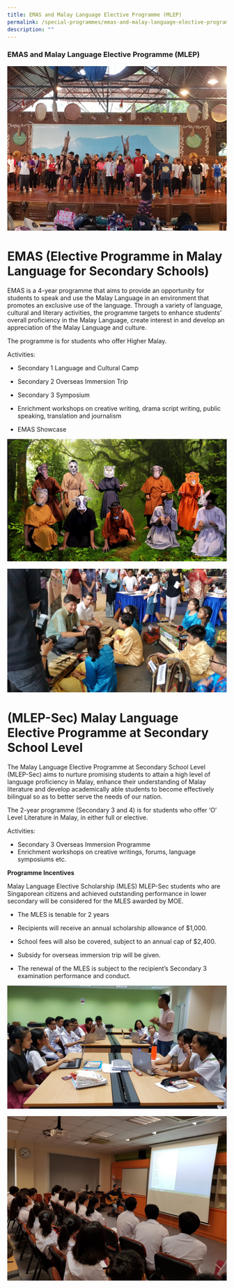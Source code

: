 ```yaml
---
title: EMAS and Malay Language Elective Programme (MLEP)
permalink: /special-programmes/emas-and-malay-language-elective-programme-mlep/
description: ""
---
```

### EMAS and Malay Language Elective Programme (MLEP)

![](/images/EMAS%20Immersion%20Trip%20to%20Sabah.jpeg)

# EMAS (Elective Programme in Malay Language for Secondary Schools)


EMAS is a 4-year programme that aims to provide an opportunity for students to speak and use the Malay Language in an environment that promotes an exclusive use of the language. Through a variety of language, cultural and literary activities, the programme targets to enhance students’ overall proficiency in the Malay Language, create interest in and develop an appreciation of the Malay Language and culture.

The programme is for students who offer Higher Malay.    
  

Activities: 

*   Secondary 1 Language and Cultural Camp  
    
*   Secondary 2 Overseas Immersion Trip  
    
*   Secondary 3 Symposium  
    
*   Enrichment workshops on creative writing, drama script writing, public speaking, translation and journalism  
    
*   EMAS Showcase


![](/images/2021%20EMAS_MLEP%20Drama%20Showcase.png)

![](/images/Fiesta%20Bahasa.jpeg)

# (MLEP-Sec) Malay Language Elective Programme at Secondary School Level

The Malay Language Elective Programme at Secondary School Level (MLEP-Sec) aims to nurture promising students to attain a high level of language proficiency in Malay, enhance their understanding of Malay literature and develop academically able students to become effectively bilingual so as to better serve the needs of our nation. 

The 2-year programme (Secondary 3 and 4) is for students who offer ‘O’ Level Literature in Malay, in either full or elective.   
  

Activities:

*   Secondary 3 Overseas Immersion Programme
*   Enrichment workshops on creative writings, forums, language symposiums etc. 


**Programme Incentives** 

Malay Language Elective Scholarship (MLES) MLEP-Sec students who are Singaporean citizens and achieved outstanding performance in lower secondary will be considered for the MLES awarded by MOE. 

*   The MLES is tenable for 2 years   
    
*   Recipients will receive an annual scholarship allowance of $1,000.   
    
*   School fees will also be covered, subject to an annual cap of $2,400.    
    
*   Subsidy for overseas immersion trip will be given.  
    
*   The renewal of the MLES is subject to the recipient’s Secondary 3 examination performance and conduct.

![](/images/2021%20EMAS_MLEP%20Drama%20Workshop.jpeg)

![](/images/2021%20EMAS_MLEP%20Poetry%20Workshop.jpeg)